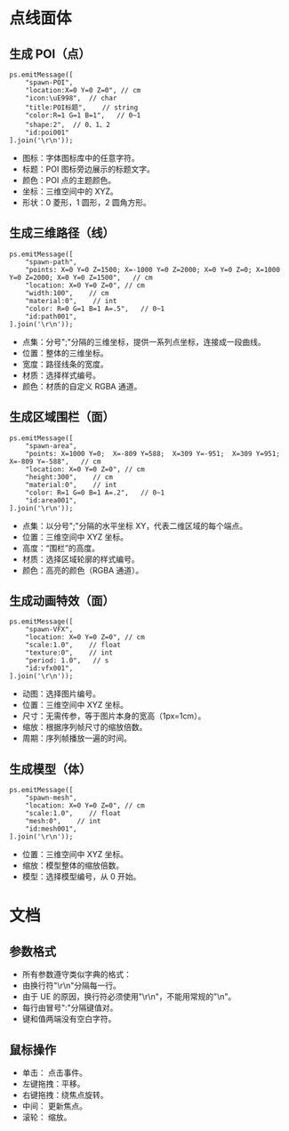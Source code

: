 # 点线面体

## 生成 POI（点）

```
ps.emitMessage([
    "spawn-POI",
    "location:X=0 Y=0 Z=0", // cm
    "icon:\uE998",  // char
    "title:POI标题",    // string
    "color:R=1 G=1 B=1",   // 0~1
    "shape:2",  // 0、1、2
    "id:poi001"
].join('\r\n'));
```

- 图标：字体图标库中的任意字符。
- 标题：POI 图标旁边展示的标题文字。
- 颜色：POI 点的主题颜色。
- 坐标：三维空间中的 XYZ。
- 形状：0 菱形，1 圆形，2 圆角方形。

## 生成三维路径（线）

```
ps.emitMessage([
    "spawn-path",
    "points: X=0 Y=0 Z=1500; X=-1000 Y=0 Z=2000; X=0 Y=0 Z=0; X=1000 Y=0 Z=2000; X=0 Y=0 Z=1500",   // cm
    "location: X=0 Y=0 Z=0", // cm
    "width:100",    // cm
    "material:0",    // int
    "color: R=0 G=1 B=1 A=.5",   // 0~1
    "id:path001",
].join('\r\n'));
```

- 点集：分号";"分隔的三维坐标，提供一系列点坐标，连接成一段曲线。
- 位置：整体的三维坐标。
- 宽度：路径线条的宽度。
- 材质：选择样式编号。
- 颜色：材质的自定义 RGBA 通道。

## 生成区域围栏（面）

```
ps.emitMessage([
    "spawn-area",
    "points: X=1000 Y=0;  X=-809 Y=588;  X=309 Y=-951;  X=309 Y=951;  X=-809 Y=-588",   // cm
    "location: X=0 Y=0 Z=0", // cm
    "height:300",    // cm
    "material:0",    // int
    "color: R=1 G=0 B=1 A=.2",   // 0~1
    "id:area001",
].join('\r\n'));
```

- 点集：以分号";"分隔的水平坐标 XY，代表二维区域的每个端点。
- 位置：三维空间中 XYZ 坐标。
- 高度：“围栏”的高度。
- 材质：选择区域轮廓的样式编号。
- 颜色：高亮的颜色（RGBA 通道）。

## 生成动画特效（面）

```
ps.emitMessage([
    "spawn-VFX",
    "location: X=0 Y=0 Z=0", // cm
    "scale:1.0",    // float
    "texture:0",    // int
    "period: 1.0",   // s
    "id:vfx001",
].join('\r\n'));
```

- 动图：选择图片编号。
- 位置：三维空间中 XYZ 坐标。
- 尺寸：无需传参，等于图片本身的宽高（1px=1cm）。
- 缩放：根据序列帧尺寸的缩放倍数。
- 周期：序列帧播放一遍的时间。

## 生成模型（体）

```
ps.emitMessage([
    "spawn-mesh",
    "location: X=0 Y=0 Z=0", // cm
    "scale:1.0",    // float
    "mesh:0",    // int
    "id:mesh001",
].join('\r\n'));
```

- 位置：三维空间中 XYZ 坐标。
- 缩放：模型整体的缩放倍数。
- 模型：选择模型编号，从 0 开始。

# 文档

## 参数格式

- 所有参数遵守类似字典的格式：
- 由换行符"\r\n"分隔每一行。
- 由于 UE 的原因，换行符必须使用"\r\n"，不能用常规的"\n"。
- 每行由冒号":"分隔键值对。
- 键和值两端没有空白字符。

## 鼠标操作

- 单击： 点击事件。
- 左键拖拽：平移。
- 右键拖拽：绕焦点旋转。
- 中间： 更新焦点。
- 滚轮： 缩放。
